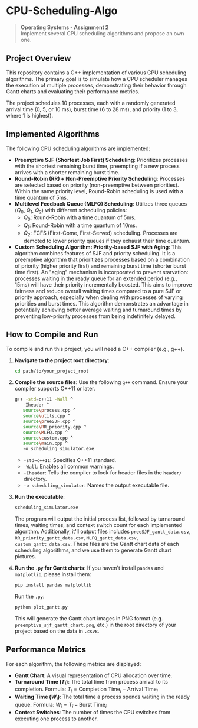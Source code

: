 # CPU-Scheduling-Algo
> **Operating Systems - Assignment 2**  
> Implement several CPU scheduling algorithms and propose an own one.

## Project Overview

This repository contains a C++ implementation of various CPU scheduling algorithms. The primary goal is to simulate how a CPU scheduler manages the execution of multiple processes, demonstrating their behavior through Gantt charts and evaluating their performance metrics.

The project schedules 10 processes, each with a randomly generated arrival time (0, 5, or 10 ms), burst time (6 to 28 ms), and priority (1 to 3, where 1 is highest).

## Implemented Algorithms

The following CPU scheduling algorithms are implemented:

* **Preemptive SJF (Shortest Job First) Scheduling**: Prioritizes processes with the shortest remaining burst time, preempting if a new process arrives with a shorter remaining burst time.
* **Round-Robin (RR) + Non-Preemptive Priority Scheduling**: Processes are selected based on priority (non-preemptive between priorities). Within the same priority level, Round-Robin scheduling is used with a time quantum of 5ms.
* **Multilevel Feedback Queue (MLFQ) Scheduling**: Utilizes three queues ($Q_0$, $Q_1$, $Q_2$) with different scheduling policies:
    * $Q_0$: Round-Robin with a time quantum of 5ms.
    * $Q_1$: Round-Robin with a time quantum of 10ms.
    * $Q_2$: FCFS (First-Come, First-Served) scheduling.
    Processes are demoted to lower priority queues if they exhaust their time quantum.
* **Custom Scheduling Algorithm: Priority-based SJF with Aging**: This algorithm combines features of SJF and priority scheduling. It is a preemptive algorithm that prioritizes processes based on a combination of priority (higher priority first) and remaining burst time (shorter burst time first). An "aging" mechanism is incorporated to prevent starvation: processes waiting in the ready queue for an extended period (e.g., 15ms) will have their priority incrementally boosted. This aims to improve fairness and reduce overall waiting times compared to a pure SJF or priority approach, especially when dealing with processes of varying priorities and burst times. This algorithm demonstrates an advantage in potentially achieving better average waiting and turnaround times by preventing low-priority processes from being indefinitely delayed.

## How to Compile and Run

To compile and run this project, you will need a C++ compiler (e.g., g++).

1.  **Navigate to the project root directory**:
    ```bash
    cd path/to/your_project_root
    ```

2.  **Compile the source files**:
    Use the following `g++` command. Ensure your compiler supports C++11 or later.
    ```bash
    g++ -std=c++11 -Wall ^
       -Iheader ^
       source\process.cpp ^
       source\utils.cpp ^
       source\preeSJF.cpp ^
       source\RR_priority.cpp ^
       source\MLFQ.cpp ^
       source\custom.cpp ^
       source\main.cpp ^
       -o scheduling_simulator.exe
    ```
    * `-std=c++11`: Specifies C++11 standard.
    * `-Wall`: Enables all common warnings.
    * `-Iheader`: Tells the compiler to look for header files in the `header/` directory.
    * `-o scheduling_simulator`: Names the output executable file.

3.  **Run the executable**:
    ```bash
    scheduling_simulator.exe
    ```
    The program will output the initial process list, followed by turnaround times, waiting times, and context switch count for each implemented algorithm.
    Additionally, it'll output files includes `preeSJF_gantt_data.csv`, `RR_priority_gantt_data.csv`, `MLFQ_gantt_data.csv`, `custom_gantt_data.csv`. These files are the Gantt chart data of each scheduling algorithms, and we use them to generate Gantt chart pictures.

4.   **Run the `.py` for Gantt charts**:
     If you haven't install `pandas` and `matplotlib`, please install them:
     ```bash
     pip install pandas matplotlib
     ```
     Run the `.py`:
     ```bash
     python plot_gantt.py
     ```
     This will generate the Gantt chart images in PNG format (e.g. `preemptive_sjf_gantt_chart.png`, etc.) in the root directory of your project based on the data in `.csv`s.

## Performance Metrics

For each algorithm, the following metrics are displayed:

* **Gantt Chart**: A visual representation of CPU allocation over time.
* **Turnaround Time ($T_i$)**: The total time from process arrival to its completion.
    Formula: $T_i = \text{Completion Time}_i - \text{Arrival Time}_i$ 
* **Waiting Time ($W_i$)**: The total time a process spends waiting in the ready queue.
    Formula: $W_i = T_i - \text{Burst Time}_i$ 
* **Context Switches**: The number of times the CPU switches from executing one process to another.
